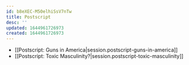 ```yaml
---
id: b8eXEC-M50elhiSsV7nTw
title: Postscript
desc: ''
updated: 1644961726973
created: 1644961726973
---
```


- [[Postscript:  Guns in America|session.postscript-guns-in-america]]
- [[Postscript:  Toxic Masculinity?|session.postscript-toxic-masculinity]]
